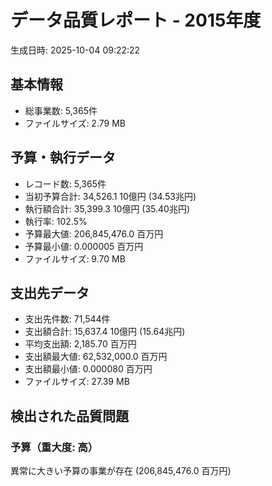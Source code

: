 # データ品質レポート - 2015年度

生成日時: 2025-10-04 09:22:22

## 基本情報

- 総事業数: 5,365件
- ファイルサイズ: 2.79 MB

## 予算・執行データ

- レコード数: 5,365件
- 当初予算合計: 34,526.1 10億円 (34.53兆円)
- 執行額合計: 35,399.3 10億円 (35.40兆円)
- 執行率: 102.5%
- 予算最大値: 206,845,476.0 百万円
- 予算最小値: 0.000005 百万円
- ファイルサイズ: 9.70 MB

## 支出先データ

- 支出先件数: 71,544件
- 支出額合計: 15,637.4 10億円 (15.64兆円)
- 平均支出額: 2,185.70 百万円
- 支出額最大値: 62,532,000.0 百万円
- 支出額最小値: 0.000080 百万円
- ファイルサイズ: 27.39 MB

## 検出された品質問題

### 予算（重大度: 高）
異常に大きい予算の事業が存在 (206,845,476.0 百万円)

